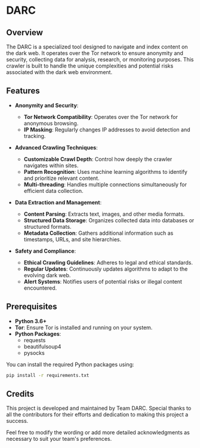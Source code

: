 # DARC

## Overview
The DARC is a specialized tool designed to navigate and index content on the dark web. It operates over the Tor network to ensure anonymity and security, collecting data for analysis, research, or monitoring purposes. This crawler is built to handle the unique complexities and potential risks associated with the dark web environment.

## Features

- **Anonymity and Security**:
  - **Tor Network Compatibility**: Operates over the Tor network for anonymous browsing.
  - **IP Masking**: Regularly changes IP addresses to avoid detection and tracking.

- **Advanced Crawling Techniques**:
  - **Customizable Crawl Depth**: Control how deeply the crawler navigates within sites.
  - **Pattern Recognition**: Uses machine learning algorithms to identify and prioritize relevant content.
  - **Multi-threading**: Handles multiple connections simultaneously for efficient data collection.

- **Data Extraction and Management**:
  - **Content Parsing**: Extracts text, images, and other media formats.
  - **Structured Data Storage**: Organizes collected data into databases or structured formats.
  - **Metadata Collection**: Gathers additional information such as timestamps, URLs, and site hierarchies.

- **Safety and Compliance**:
  - **Ethical Crawling Guidelines**: Adheres to legal and ethical standards.
  - **Regular Updates**: Continuously updates algorithms to adapt to the evolving dark web.
  - **Alert Systems**: Notifies users of potential risks or illegal content encountered.

## Prerequisites

- **Python 3.6+**
- **Tor**: Ensure Tor is installed and running on your system.
- **Python Packages**:
  - requests
  - beautifulsoup4
  - pysocks

You can install the required Python packages using:

```sh
pip install -r requirements.txt
```



## Credits
This project is developed and maintained by Team DARC. Special thanks to all the contributors for their efforts and dedication to making this project a success.



Feel free to modify the wording or add more detailed acknowledgments as necessary to suit your team's preferences.
